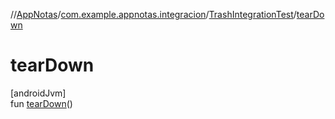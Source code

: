 //[AppNotas](../../../index.md)/[com.example.appnotas.integracion](../index.md)/[TrashIntegrationTest](index.md)/[tearDown](tear-down.md)

# tearDown

[androidJvm]\
fun [tearDown](tear-down.md)()
